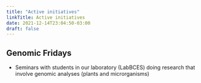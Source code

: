 ```yaml
---
title: "Active initiatives"
linkTitle: Active initiatives
date: 2021-12-14T23:04:50-03:00
draft: false
---
```


## Genomic Fridays

 * Seminars with students in our laboratory (LabBCES) doing research that involve genomic analyses (plants and microrganisms)